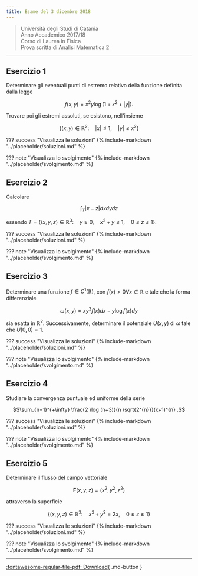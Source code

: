 ```yaml
---
title: Esame del 3 dicembre 2018
---
```


>Università degli Studi di Catania<br>
Anno Accademico 2017/18 <br>
Corso di Laurea in Fisica <br>
Prova scritta di Analisi Matematica 2 

---

## Esercizio 1

Determinare gli eventuali punti di estremo relativo della funzione definita dalla legge

$$f(x, y)=x^{2} y \log \left(1+x^{2}+|y|\right) .$$

Trovare poi gli estremi assoluti, se esistono, nell'insieme

$$\left\{(x, y) \in \mathbb{R}^{2}: \quad|x| \leq 1, \quad|y| \leq x^{2}\right\}$$

??? success "Visualizza le soluzioni"
    {% include-markdown "../placeholder/soluzioni.md" %}

??? note "Visualizza lo svolgimento"
    {% include-markdown "../placeholder/svolgimento.md" %}

## Esercizio 2

Calcolare

$$\int_{T}|x-z| d x d y d z$$

essendo
$T=\left\{(x, y, z) \in \mathbb{R}^{3}: \quad y \geq 0, \quad x^{2}+y \leq 1, \quad 0 \leq z \leq 1\right\}$.

??? success "Visualizza le soluzioni"
    {% include-markdown "../placeholder/soluzioni.md" %}

??? note "Visualizza lo svolgimento"
    {% include-markdown "../placeholder/svolgimento.md" %}

## Esercizio 3

Determinare una funzione $f \in C^{1}(\mathbb{R})$, con $f(x)>0 \forall x \in \mathbb{R}$ e tale che la forma differenziale

$$\omega(x, y)=x y^{2} f(x) d x-y \log f(x) d y$$

sia esatta in $\mathbb{R}^{2}$. Successivamente, determinare il
potenziale $U(x, y)$ di $\omega$ tale che $U(0,0)=1$.

??? success "Visualizza le soluzioni"
    {% include-markdown "../placeholder/soluzioni.md" %}

??? note "Visualizza lo svolgimento"
    {% include-markdown "../placeholder/svolgimento.md" %}

## Esercizio 4

Studiare la convergenza puntuale ed uniforme della serie

$$\sum_{n=1}^{+\infty} \frac{2 \log (n+3)}{n \sqrt{2^{n}}}(x+1)^{n} .$$

??? success "Visualizza le soluzioni"
    {% include-markdown "../placeholder/soluzioni.md" %}

??? note "Visualizza lo svolgimento"
    {% include-markdown "../placeholder/svolgimento.md" %}

## Esercizio 5

Determinare il flusso del campo vettoriale

$$\mathbf{F}(x, y, z)=\left(x^{2}, y^{2}, z^{2}\right)$$

attraverso la superficie

$$\left\{(x, y, z) \in \mathbb{R}^{3}: \quad x^{2}+y^{2}=2 x, \quad 0 \leq z \leq 1\right\}$$

??? success "Visualizza le soluzioni"
    {% include-markdown "../placeholder/soluzioni.md" %}

??? note "Visualizza lo svolgimento"
    {% include-markdown "../placeholder/svolgimento.md" %}


---

[:fontawesome-regular-file-pdf: Download](pdf/3dicembre2018.pdf){ .md-button }